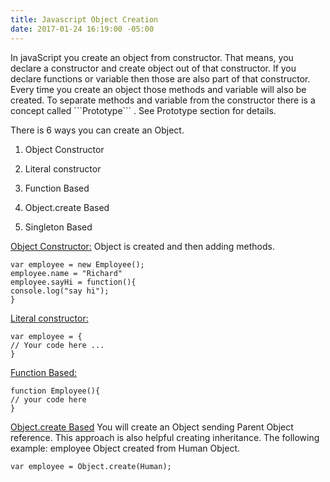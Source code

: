 ```yaml
---
title: Javascript Object Creation
date: 2017-01-24 16:19:00 -05:00
---
```


In javaScript you create an object from constructor. That means, you declare a constructor and create object out of that constructor.  If you declare functions or variable then those are also part of that constructor. Every time you create an object those methods and variable will also be created.  To separate methods and variable from the constructor there is a concept called  \`\`\`Prototype\`\`\` . See Prototype section for details.

There is 6 ways you can create an Object.

1. Object Constructor

2. Literal constructor

3. Function Based

4. Object.create Based

5. Singleton Based

<u>Object Constructor:</u>
Object is created and then adding methods.

    var employee = new Employee();
    employee.name = "Richard"
    employee.sayHi = function(){
    console.log("say hi");
    }

<u>Literal constructor:</u>

    var employee = {
    // Your code here ...
    }

<u>Function Based:</u>

    function Employee(){
    // your code here
    }

<u>Object.create Based</u>
You will create an Object sending Parent Object reference. This approach is also helpful creating inheritance. The following example: employee Object created from Human Object.

    var employee = Object.create(Human);